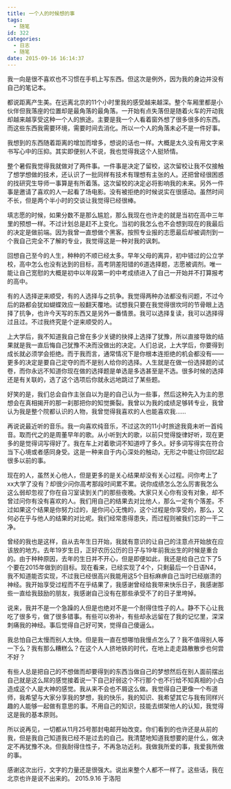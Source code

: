 ```yaml
---
title: 一个人的时候想的事
tags:
  - 随笔
id: 322
categories:
  - 日志
  - 随笔
date: 2015-09-16 16:14:37
---
```


我一向是很不喜欢也不习惯在手机上写东西。但这次是例外，因为我的身边并没有自己的笔记本。

都说距离产生美。在远离北京的11个小时里我的感受越来越深。整个车厢里都是小伙伴但我落座的位置却是最角落的最角落。一开始有点失落但是随着火车的开动我却越来越享受这种一个人的旅途。主要是我一个人看着窗外想了很多很多的东西。而这些东西我需要环境，需要时间去消化。所以一个人的角落未必不是一件好事。
<!--more-->
我想到的东西随着距离的增加而增多，想说的话也一样。大概是太久没有用文字来书写心中的压抑。其实即便别人不说，我也觉得我这个人挺矫情。

整个暑假我觉得我就做对了两件事。一件事是决定了留校，这次留校让我不仅接触了想学想做的技术，还认识了一批同样有技术有理想有主张的人。还把曾经很困惑的找研究生导师一事算是有所着落。这次留校的决定必将影响我的未来。另外一件事是邀请了喜欢的人一起看了场电影。没有被拒绝的时候说实在很感动。虽然时间不长，但是两个半小时的交谈让我觉得已经很棒。

填志愿的时候，如果分数不是那么尴尬，那么我现在也许走的就是当初在高中三年里的预想一样。不过计划总是赶不上变化。当初的我怎么也不会想到现在的我最后的决定是做前端。因为我曾一直想做个黑客。按照专业报的志愿最后却被调剂到一个我自己完全不了解的专业，我觉得这是一种对我的讽刺。

回想自己至今的人生，种种的不顺已经太多。早年父母的离异，初中错过的公立学校，高中怎么也没有达到的目标，高考阴差阳错的6道选择题，志愿被调剂。唯一能让自己宽慰的大概是初中以年段第一的中考成绩进入了自己一开始并不打算报考的高中。

有的人选择逆来顺受，有的人选择与之抗争。我觉得两种办法都没有问题，不过今后的路都会犹如蝴蝶效应一般翻天覆地。试想我只要在我觉得很坎坷的节骨眼上选择了抗争，也许今天写的东西又是另外一番情景。我可以选择复读，我可以选择得过且过。不过我终究是个逆来顺受的人。

上大学后，我不知道我自己曾在多少关键的抉择上选择了犹豫，所以直接导致的结果就是我一直后悔自己犹豫不决而没做出的决定。人们总说，上大学后，你要得到成长就必须学会拒绝。而于我而言，通常情况下是你根本连拒绝的机会都没有——更多的决定是要自己定夺的而不是别人给你的选择。人生就是在做一份选择题的试卷，而你永远不知道你现在做的选择题是单选是多选甚至是不选。很多时候的选择还是有关联的，选了这个选项后你就永远地跳过了某些题。

好笑的是，我们总会自作主张自以为是的自己认为一些事，然后这种先入为主的思想会在真相揭开的那一刹那把你的知觉撕裂。我曾以为我的成绩足够转专业，我曾认为我是整个院都认识的人物，我曾觉得我喜欢的人也能喜欢我……

再说说最近听的音乐。我一向喜欢纯音乐，不过这次的11小时旅途我竟未听一首纯音。取而代之的是周董早年的歌。从小听到大的歌，以前只觉得旋律好听，现在更多的是觉得词写得好了。我在车上对着歌词不知道哼了多久。好多词写得实在符合当下心境或者感同身受。这是一种来自于内心深处的触动，无形之中能让你回忆起很多以前的事。

现在的人，虽然关心他人，但是更多的是关心结果却没有关心过程。问你考上了xx大学了没有？却很少问你高考那段时间累不累。说你成绩怎么怎么厉害我怎么这么弱却忽视了你在自习室读到关门的那些夜晚。大家只关心你有没有对象，却不曾过问你有没有喜欢的人。我们用自己的结果去对比他人，那么一定有个落差。不过如果这个结果是你努力过的，是你问心无愧的，这个过程是你享受的，那么，又何必在乎与他人的结果的对比呢。我们经常患得患失，而过程则被我们忘的一干二净。

曾经的我也是这样，自从去年生日开始，我就有意识的让自己的注意点开始放在应该放的地方。去年19岁生日，正好农历公历的日子与19年前我出生的时候是重合的。由于种种原因，去年的生日并不开心，但是即便如此，我还是给自己立下了5个要在2015年做到的目标。现在看来，已经实现了4个，只剩最后一个日语N4，我不知道能否实现，不过我已经很高兴我能用这5个目标麻痹自己当时已经崩溃的神经。我开始享受过程而不在乎结果了，我感谢曾经给我带来快乐日子，我感谢那些一直给我鼓励的朋友，我感谢自己没有在那些承受不了的日子里垮掉。

说来，我并不是一个急躁的人但是也绝对不是一个耐得住性子的人。静不下心让我吃了很多亏，做了很多错事。有些可以弥补，有些却永远留在了我的记忆里，深深刺痛我的神经。事后觉得自己好可笑，觉得自己傻逼么。

我总怕自己太慢而别人太快。但是我一直在想哪怕我慢点怎么了？我不值得别人等一下么？我有那么糟糕么？在这个人人挤地铁的时代，在地上走走路散散步也何尝不好？

有些人总是把自己的不想做而却要得到的东西当做自己的梦想然后在别人面前摆出自己就是这么屌的感觉接着说一下自己好弱这个不行那个也不行给不知真相的小白造成这个人是大神的感觉。我从来不会也不屑这么做。我觉得自己更像一个布道师，我希望与大家分享我的梦想，我的快乐，我的知识、我希望其它与我有同样兴趣的人能够一起做有意思的事。不用自己的知识，技能去绑架他人的认知，我觉得这是我的基本原则。

所以说再见，一切都从11月25号那封电邮开始改变。你们看到的也许还是从前的我，但是我自己知道我已经不是过去的自己。我清楚地知道我想要的是什么，做决定不再犹豫不决。但我耐得住性子，不再急功近利。我做我所爱的事，我爱我所做的事。

感谢这次出行，文字的力量还是很强大。说出来整个人都不一样了。这些话，我在北京也许是说不出来的。
                                                      2015.9.16 于洛阳
